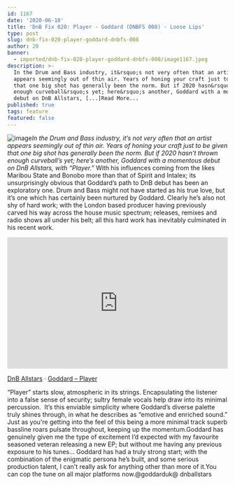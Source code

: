 ```yaml
---
id: 1167
date: '2020-06-18'
title: 'DnB Fix 020: Player - Goddard (DNBFS 008) - Loose Lips'
type: post
slug: dnb-fix-020-player-goddard-dnbfs-008
author: 20
banner:
  - imported/dnb-fix-020-player-goddard-dnbfs-008/image1167.jpeg
description: >-
  In the Drum and Bass industry, it&rsquo;s not very often that an artist
  appears seemingly out of thin air. Years of honing your craft just to be given
  that one big shot has generally been the norm. But if 2020 hasn&rsquo;t thrown
  enough curveball&rsquo;s yet; here&rsquo;s another, Goddard with a momentous
  debut on DnB Allstars, [...]Read More...
published: true
tags: feature
featured: false
---
```

![image](../imported/dnb-fix-020-player-goddard-dnbfs-008/image1167.jpeg)_In the Drum and Bass industry, it’s not very often that an artist appears seemingly out of thin air. Years of honing your craft just to be given that one big shot has generally been the norm. But if 2020 hasn’t thrown enough curveball’s yet; here’s another, Goddard with a momentous debut on DnB Allstars, with “Player.”_ With his influences coming from the likes Maribou State and Bonobo more than that of Spirit and Intalex; its unsurprisingly obvious that Goddard’s path to DnB debut has been an exploratory one. Drum and Bass might not have started as his true love, but it’s one which has certainly been nurtured by Goddard. Clearly he’s also not shy of hard work; with the London based producer having previously carved his way across the house music spectrum; releases, remixes and radio shows all under his belt; all this hard work has inevitably culminated in his recent work. 

<iframe width='100%' height='300' scrolling='no' frameborder='no' allow='autoplay' src='https://w.soundcloud.com/player/?url=https%3A//api.soundcloud.com/tracks/836691322&color=%23ff5500&auto_play=false&hide_related=false&show_comments=true&show_user=true&show_reposts=false&show_teaser=true'></iframe>

[DnB Allstars](https://soundcloud.com/dnballstars "DnB Allstars") · [Goddard – Player](https://soundcloud.com/dnballstars/goddard-player "Goddard - Player")

“Player” starts slow, atmospheric in its strings. Encapsulating the listener into a false sense of security; sultry female vocals help draw into its minimal percussion.  It’s this enviable simplicity where Goddard’s diverse palette truly shines through, in what he describes as “emotive and enriched sound.” Just as you're getting into the feel of this being a more minimal track superb bassline roars pulsate throughout, keeping up the momentum.Goddard has genuinely given me the type of excitement I’d expected with my favourite seasoned veteran releasing a new EP; but without me having any previous exposure to his tunes… Goddard has had a truly strong start; with the combination of the enigmatic persona he’s built, and some serious production talent, I can't really ask for anything other than more of it.You can cop the tune on all major platforms now.@goddarduk@ dnballstars